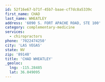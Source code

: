 ```yaml
---
id: 52f16e67-b71f-45b7-baae-cf7dc8a5339c
first_name: CHAD
last_name: WHEATLEY
address: '6090 S. FORT APACHE ROAD, STE 100'
category: complementary-medicine
services:
  - chiropractors
phone: '7022474250'
city: 'LAS VEGAS'
state: NV
zip: '89148'
title: 'CHAD WHEATLEY'
_geoloc:
  lng: -115.28485
  lat: 36.049095
---
```

